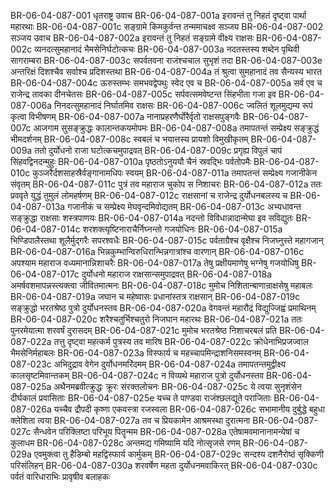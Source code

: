BR-06-04-087-001  धृतराष्ट्र उवाच
BR-06-04-087-001a इरावन्तं तु निहतं दृष्ट्वा पार्था महारथाः
BR-06-04-087-001c सङ्ग्रामे किमकुर्वन्त तन्ममाचक्ष्व सञ्जय
BR-06-04-087-002  सञ्जय उवाच
BR-06-04-087-002a इरावन्तं तु निहतं सङ्ग्रामे वीक्ष्य राक्षसः
BR-06-04-087-002c व्यनदत्सुमहानादं भैमसेनिर्घटोत्कचः
BR-06-04-087-003a नदतस्तस्य शब्देन पृथिवी सागराम्बरा
BR-06-04-087-003c सपर्वतवना राजंश्चचाल सुभृशं तदा
BR-06-04-087-003e अन्तरिक्षं दिशश्चैव सर्वाश्च प्रदिशस्तथा
BR-06-04-087-004a तं श्रुत्वा सुमहानादं तव सैन्यस्य भारत
BR-06-04-087-004c ऊरुस्तम्भः समभवद्वेपथुः स्वेद एव च
BR-06-04-087-005a सर्व एव च राजेन्द्र तावका दीनचेतसः
BR-06-04-087-005c सर्पवत्समवेष्टन्त सिंहभीता गजा इव
BR-06-04-087-006a निनदत्सुमहानादं निर्घातमिव राक्षसः
BR-06-04-087-006c ज्वलितं शूलमुद्यम्य रूपं कृत्वा विभीषणम्
BR-06-04-087-007a नानाप्रहरणैर्घोरैर्वृतो राक्षसपुङ्गवैः
BR-06-04-087-007c आजगाम सुसङ्क्रुद्धः कालान्तकयमोपमः
BR-06-04-087-008a तमापतन्तं सम्प्रेक्ष्य सङ्क्रुद्धं भीमदर्शनम्
BR-06-04-087-008c स्वबलं च भयात्तस्य प्रायशो विमुखीकृतम्
BR-06-04-087-009a ततो दुर्योधनो राजा घटोत्कचमुपाद्रवत्
BR-06-04-087-009c प्रगृह्य विपुलं चापं सिंहवद्विनदन्मुहुः
BR-06-04-087-010a पृष्ठतोऽनुययौ चैनं स्रवद्भिः पर्वतोपमैः
BR-06-04-087-010c कुञ्जरैर्दशसाहस्रैर्वङ्गानामधिपः स्वयम्
BR-06-04-087-011a तमापतन्तं सम्प्रेक्ष्य गजानीकेन संवृतम्
BR-06-04-087-011c पुत्रं तव महाराज चुकोप स निशाचरः
BR-06-04-087-012a ततः प्रववृते युद्धं तुमुलं लोमहर्षणम्
BR-06-04-087-012c राक्षसानां च राजेन्द्र दुर्योधनबलस्य च
BR-06-04-087-013a गजानीकं च सम्प्रेक्ष्य मेघवृन्दमिवोद्यतम्
BR-06-04-087-013c अभ्यधावन्त सङ्क्रुद्धा राक्षसाः शस्त्रपाणयः
BR-06-04-087-014a नदन्तो विविधान्नादान्मेघा इव सविद्युतः
BR-06-04-087-014c शरशक्त्यृष्टिनाराचैर्निघ्नन्तो गजयोधिनः
BR-06-04-087-015a भिण्डिपालैस्तथा शूलैर्मुद्गरैः सपरश्वधैः
BR-06-04-087-015c पर्वताग्रैश्च वृक्षैश्च निजघ्नुस्ते महागजान्
BR-06-04-087-016a भिन्नकुम्भान्विरुधिरान्भिन्नगात्रांश्च वारणान्
BR-06-04-087-016c अपश्याम महाराज वध्यमानान्निशाचरैः
BR-06-04-087-017a तेषु प्रक्षीयमाणेषु भग्नेषु गजयोधिषु
BR-06-04-087-017c दुर्योधनो महाराज राक्षसान्समुपाद्रवत्
BR-06-04-087-018a अमर्षवशमापन्नस्त्यक्त्वा जीवितमात्मनः
BR-06-04-087-018c मुमोच निशितान्बाणान्राक्षसेषु महाबलः
BR-06-04-087-019a जघान च महेष्वासः प्रधानांस्तत्र राक्षसान्
BR-06-04-087-019c सङ्क्रुद्धो भरतश्रेष्ठ पुत्रो दुर्योधनस्तव
BR-06-04-087-020a वेगवन्तं महारौद्रं विद्युज्जिह्वं प्रमाथिनम्
BR-06-04-087-020c शरैश्चतुर्भिश्चतुरो निजघान महारथः
BR-06-04-087-021a ततः पुनरमेयात्मा शरवर्षं दुरासदम्
BR-06-04-087-021c मुमोच भरतश्रेष्ठ निशाचरबलं प्रति
BR-06-04-087-022a तत्तु दृष्ट्वा महत्कर्म पुत्रस्य तव मारिष
BR-06-04-087-022c क्रोधेनाभिप्रजज्वाल भैमसेनिर्महाबलः
BR-06-04-087-023a विस्फार्य च महच्चापमिन्द्राशनिसमस्वनम्
BR-06-04-087-023c अभिदुद्राव वेगेन दुर्योधनमरिंदमम्
BR-06-04-087-024a तमापतन्तमुद्वीक्ष्य कालसृष्टमिवान्तकम्
BR-06-04-087-024c न विव्यथे महाराज पुत्रो दुर्योधनस्तव
BR-06-04-087-025a अथैनमब्रवीत्क्रुद्धः क्रूरः संरक्तलोचनः
BR-06-04-087-025c ये त्वया सुनृशंसेन दीर्घकालं प्रवासिताः
BR-06-04-087-025e यच्च ते पाण्डवा राजंश्छलद्यूते पराजिताः
BR-06-04-087-026a यच्चैव द्रौपदी कृष्णा एकवस्त्रा रजस्वला
BR-06-04-087-026c सभामानीय दुर्बुद्धे बहुधा क्लेशिता त्वया
BR-06-04-087-027a तव च प्रियकामेन आश्रमस्था दुरात्मना
BR-06-04-087-027c सैन्धवेन परिक्लिष्टा परिभूय पितॄन्मम
BR-06-04-087-028a एतेषामवमानानामन्येषां च कुलाधम
BR-06-04-087-028c अन्तमद्य गमिष्यामि यदि नोत्सृजसे रणम्
BR-06-04-087-029a एवमुक्त्वा तु हैडिम्बो महद्विस्फार्य कार्मुकम्
BR-06-04-087-029c सन्दश्य दशनैरोष्ठं सृक्किणी परिसंलिहन्
BR-06-04-087-030a शरवर्षेण महता दुर्योधनमवाकिरत्
BR-06-04-087-030c पर्वतं वारिधाराभिः प्रावृषीव बलाहकः

